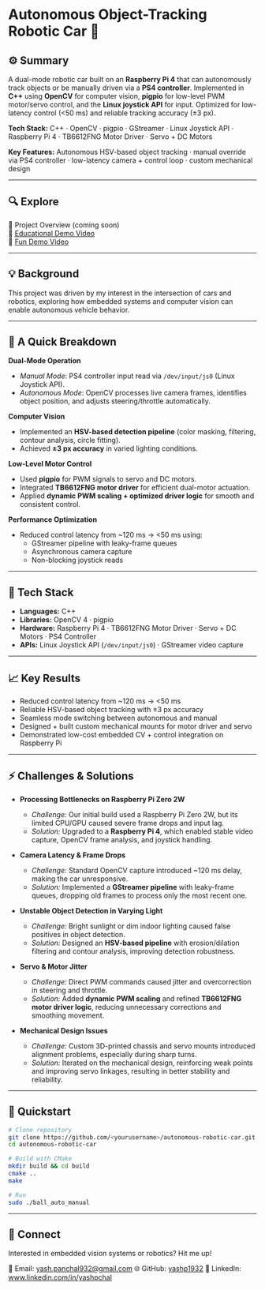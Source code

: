 # Autonomous Object-Tracking Robotic Car 🚗

## ⚙️ **Summary**  

A dual-mode robotic car built on an **Raspberry Pi 4** that can autonomously track objects or be manually driven via a **PS4 controller**. Implemented in **C++** using **OpenCV** for computer vision, **pigpio** for low-level PWM motor/servo control, and the **Linux joystick API** for input. Optimized for low-latency control (<50 ms) and reliable tracking accuracy (±3 px).  

**Tech Stack:** C++ · OpenCV · pigpio · GStreamer · Linux Joystick API · Raspberry Pi 4 · TB6612FNG Motor Driver · Servo + DC Motors  

**Key Features:** Autonomous HSV-based object tracking · manual override via PS4 controller · low-latency camera + control loop · custom mechanical design  

---

## 🔍 **Explore** 

📄 Project Overview (coming soon)         
🎥 [Educational Demo Video](https://youtu.be/008SZhVjsog)         
🎥 [Fun Demo Video](https://youtube.com/shorts/qCwE8ejM1Z4?feature=share)       

---

## 💡 **Background**  

This project was driven by my interest in the intersection of cars and robotics, exploring how embedded systems and computer vision can enable autonomous vehicle behavior.

---

## 🧠 **A Quick Breakdown**  

**Dual-Mode Operation**  
- *Manual Mode*: PS4 controller input read via `/dev/input/js0` (Linux Joystick API).  
- *Autonomous Mode*: OpenCV processes live camera frames, identifies object position, and adjusts steering/throttle automatically.  

**Computer Vision**  
- Implemented an **HSV-based detection pipeline** (color masking, filtering, contour analysis, circle fitting).  
- Achieved **±3 px accuracy** in varied lighting conditions.  

**Low-Level Motor Control**  
- Used **pigpio** for PWM signals to servo and DC motors.  
- Integrated **TB6612FNG motor driver** for efficient dual-motor actuation.  
- Applied **dynamic PWM scaling + optimized driver logic** for smooth and consistent control.  

**Performance Optimization**  
- Reduced control latency from ~120 ms → <50 ms using:  
  - GStreamer pipeline with leaky-frame queues  
  - Asynchronous camera capture  
  - Non-blocking joystick reads  

---

## 🔧 **Tech Stack**  

- **Languages:** C++  
- **Libraries:** OpenCV 4 · pigpio  
- **Hardware:** Raspberry Pi 4 · TB6612FNG Motor Driver · Servo + DC Motors · PS4 Controller  
- **APIs:** Linux Joystick API (`/dev/input/js0`) · GStreamer video capture  

---

## 📈 **Key Results**  
- Reduced control latency from ~120 ms → <50 ms  
- Reliable HSV-based object tracking with ±3 px accuracy  
- Seamless mode switching between autonomous and manual  
- Designed + built custom mechanical mounts for motor driver and servo  
- Demonstrated low-cost embedded CV + control integration on Raspberry Pi  

---

## ⚡ **Challenges & Solutions**  

- **Processing Bottlenecks on Raspberry Pi Zero 2W**  
  - *Challenge:* Our initial build used a Raspberry Pi Zero 2W, but its limited CPU/GPU caused severe frame drops and input lag.
  - *Solution:* Upgraded to a **Raspberry Pi 4**, which enabled stable video capture, OpenCV frame analysis, and joystick handling.

- **Camera Latency & Frame Drops**  
  - *Challenge:* Standard OpenCV capture introduced ~120 ms delay, making the car unresponsive.  
  - *Solution:* Implemented a **GStreamer pipeline** with leaky-frame queues, dropping old frames to process only the most recent one.  

- **Unstable Object Detection in Varying Light**  
  - *Challenge:* Bright sunlight or dim indoor lighting caused false positives in object detection.  
  - *Solution:* Designed an **HSV-based pipeline** with erosion/dilation filtering and contour analysis, improving detection robustness.  

- **Servo & Motor Jitter**  
  - *Challenge:* Direct PWM commands caused jitter and overcorrection in steering and throttle.  
  - *Solution:* Added **dynamic PWM scaling** and refined **TB6612FNG motor driver logic**, reducing unnecessary corrections and smoothing movement.  

- **Mechanical Design Issues**  
  - *Challenge:* Custom 3D-printed chassis and servo mounts introduced alignment problems, especially during sharp turns.  
  - *Solution:* Iterated on the mechanical design, reinforcing weak points and improving servo linkages, resulting in better stability and reliability.  

---
## 🚀 **Quickstart**  

```bash
# Clone repository
git clone https://github.com/<yourusername>/autonomous-robotic-car.git
cd autonomous-robotic-car

# Build with CMake
mkdir build && cd build
cmake ..
make

# Run
sudo ./ball_auto_manual
```
---

## 🤝 Connect

Interested in embedded vision systems or robotics? Hit me up!

📧 Email: yash.panchal932@gmail.com
🌐 GitHub: [yashp1932](https://github.com/yashp1932)
💼 LinkedIn: www.linkedin.com/in/yashpchal
